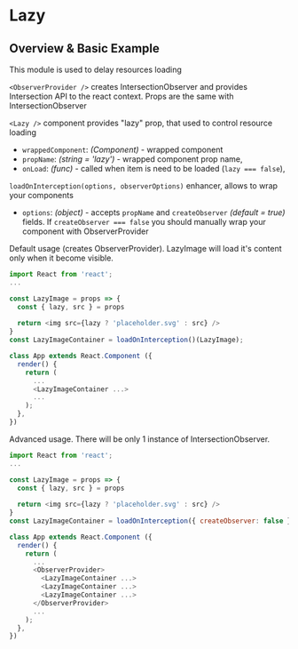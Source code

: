 # Lazy
## Overview & Basic Example
This module is used to delay resources loading

`<ObserverProvider />` creates IntersectionObserver and provides Intersection
 API to the react context. Props are the same with IntersectionObserver
 
`<Lazy />` component provides "lazy" prop, that used to control resource loading
 - `wrappedComponent`: _(Component)_ - wrapped component
 - `propName`: _(string = 'lazy')_ - wrapped component prop name,
 - `onLoad`: _(func)_ - called when item is need to be loaded (`lazy === false`),
 
`loadOnInterception(options, observerOptions)` enhancer, allows to wrap your components
 - `options`: _(object)_ - accepts `propName` and `createObserver` _(default 
 = true)_ fields. If `createObserver === false` you should manually wrap your
  component with ObserverProvider   


Default usage (creates ObserverProvider). LazyImage will load it's content 
only when it become visible.
```js
import React from 'react';
...

const LazyImage = props => {
  const { lazy, src } = props
  
  return <img src={lazy ? 'placeholder.svg' : src} />
}
const LazyImageContainer = loadOnInterception()(LazyImage);

class App extends React.Component ({
  render() {
    return (
      ...
      <LazyImageContainer ...>
      ...
    );
  },
})

```

Advanced usage. There will be only 1 instance of IntersectionObserver.
```js
import React from 'react';
...

const LazyImage = props => {
  const { lazy, src } = props
  
  return <img src={lazy ? 'placeholder.svg' : src} />
}
const LazyImageContainer = loadOnInterception({ createObserver: false })(LazyImage);

class App extends React.Component ({
  render() {
    return (
      ...
      <ObserverProvider>
        <LazyImageContainer ...>
        <LazyImageContainer ...>
        <LazyImageContainer ...>
      </ObserverProvider>
      ...
    );
  },
})

```
